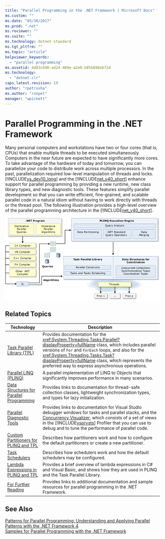 ```yaml
---
title: "Parallel Programming in the .NET Framework | Microsoft Docs"
ms.custom: ""
ms.date: "03/30/2017"
ms.prod: ".net"
ms.reviewer: ""
ms.suite: ""
ms.technology: dotnet-standard
ms.tgt_pltfrm: ""
ms.topic: "article"
helpviewer_keywords: 
  - "parallel programming"
ms.assetid: 4d83c690-ad2d-489e-a2e0-b85b898a672d
ms.technology: 
  - "dotnet-clr"
caps.latest.revision: 19
author: "rpetrusha"
ms.author: "ronpet"
manager: "wpickett"
---
```

# Parallel Programming in the .NET Framework
Many personal computers and workstations have two or four cores (that is, CPUs) that enable multiple threads to be executed simultaneously. Computers in the near future are expected to have significantly more cores. To take advantage of the hardware of today and tomorrow, you can parallelize your code to distribute work across multiple processors. In the past, parallelization required low-level manipulation of threads and locks. [!INCLUDE[vs_dev10_long](../../../includes/vs-dev10-long-md.md)] and the [!INCLUDE[net_v40_short](../../../includes/net-v40-short-md.md)] enhance support for parallel programming by providing a new runtime, new class library types, and new diagnostic tools. These features simplify parallel development so that you can write efficient, fine-grained, and scalable parallel code in a natural idiom without having to work directly with threads or the thread pool. The following illustration provides a high-level overview of the parallel programming architecture in the [!INCLUDE[net_v40_short](../../../includes/net-v40-short-md.md)].  
  
 ![.NET Parallel Programming Architecture](../../../docs/standard/parallel-programming/media/tpl-architecture.png "TPL_Architecture")  
  
## Related Topics  
  
|Technology|Description|  
|----------------|-----------------|  
|[Task Parallel Library (TPL)](../../../docs/standard/parallel-programming/task-parallel-library-tpl.md)|Provides documentation for the <xref:System.Threading.Tasks.Parallel?displayProperty=fullName> class, which includes parallel versions of `For` and `ForEach` loops, and also for the <xref:System.Threading.Tasks.Task?displayProperty=fullName> class, which represents the preferred way to express asynchronous operations.|  
|[Parallel LINQ (PLINQ)](../../../docs/standard/parallel-programming/parallel-linq-plinq.md)|A parallel implementation of LINQ to Objects that significantly improves performance in many scenarios.|  
|[Data Structures for Parallel Programming](../../../docs/standard/parallel-programming/data-structures-for-parallel-programming.md)|Provides links to documentation for thread-safe collection classes, lightweight synchronization types, and types for lazy initialization.|  
|[Parallel Diagnostic Tools](../../../docs/standard/parallel-programming/parallel-diagnostic-tools.md)|Provides links to documentation for Visual Studio debugger windows for tasks and parallel stacks, and the [Concurrency Visualizer](/visualstudio/profiling/concurrency-visualizer), which consists of a set of views in the [!INCLUDE[vsprvsts](../../../includes/vsprvsts-md.md)] Profiler that you can use to debug and to tune the performance of parallel code.|  
|[Custom Partitioners for PLINQ and TPL](../../../docs/standard/parallel-programming/custom-partitioners-for-plinq-and-tpl.md)|Describes how partitioners work and how to configure the default partitioners or create a new partitioner.|  
|[Task Schedulers](http://msdn.microsoft.com/library/638f8ea5-21db-47a2-a934-86e1e961bf65)|Describes how schedulers work and how the default schedulers may be configured.|  
|[Lambda Expressions in PLINQ and TPL](../../../docs/standard/parallel-programming/lambda-expressions-in-plinq-and-tpl.md)|Provides a brief overview of lambda expressions in C# and Visual Basic, and shows how they are used in PLINQ and the Task Parallel Library.|  
|[For Further Reading](../../../docs/standard/parallel-programming/for-further-reading-parallel-programming.md)|Provides links to additional documentation and sample resources for parallel programming in the .NET Framework.|  
  
## See Also  
 [Patterns for Parallel Programming: Understanding and Applying Parallel Patterns with the .NET Framework 4](http://go.microsoft.com/fwlink/?LinkID=185142)   
 [Samples for Parallel Programming with the .NET Framework](http://code.msdn.microsoft.com/Samples-for-Parallel-b4b76364)